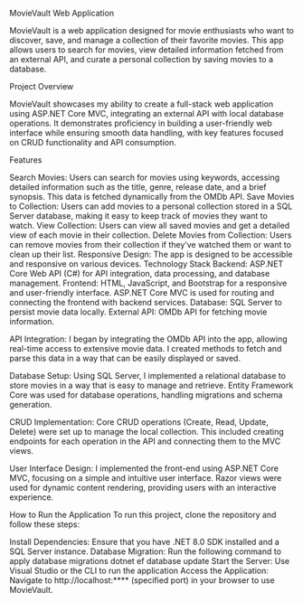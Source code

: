 MovieVault Web Application

MovieVault is a web application designed for movie enthusiasts who want to discover, save, and manage a collection of their favorite movies. This app allows users to search for movies, view detailed information fetched from an external API, and curate a personal collection by saving movies to a database.

Project Overview

MovieVault showcases my ability to create a full-stack web application using ASP.NET Core MVC, integrating an external API with local database operations. It demonstrates proficiency in building a user-friendly web interface while ensuring smooth data handling, with key features focused on CRUD functionality and API consumption.

Features

Search Movies: Users can search for movies using keywords, accessing detailed information such as the title, genre, release date, and a brief synopsis. This data is fetched dynamically from the OMDb API.
Save Movies to Collection: Users can add movies to a personal collection stored in a SQL Server database, making it easy to keep track of movies they want to watch.
View Collection: Users can view all saved movies and get a detailed view of each movie in their collection.
Delete Movies from Collection: Users can remove movies from their collection if they’ve watched them or want to clean up their list.
Responsive Design: The app is designed to be accessible and responsive on various devices.
Technology Stack
Backend: ASP.NET Core Web API (C#) for API integration, data processing, and database management.
Frontend: HTML, JavaScript, and Bootstrap for a responsive and user-friendly interface. ASP.NET Core MVC is used for routing and connecting the frontend with backend services.
Database: SQL Server to persist movie data locally.
External API: OMDb API for fetching movie information.

API Integration: I began by integrating the OMDb API into the app, allowing real-time access to extensive movie data. I created methods to fetch and parse this data in a way that can be easily displayed or saved.

Database Setup: Using SQL Server, I implemented a relational database to store movies in a way that is easy to manage and retrieve. Entity Framework Core was used for database operations, handling migrations and schema generation.

CRUD Implementation: Core CRUD operations (Create, Read, Update, Delete) were set up to manage the local collection. This included creating endpoints for each operation in the API and connecting them to the MVC views.

User Interface Design: I implemented the front-end using ASP.NET Core MVC, focusing on a simple and intuitive user interface. Razor views were used for dynamic content rendering, providing users with an interactive experience.

How to Run the Application
To run this project, clone the repository and follow these steps:

Install Dependencies: Ensure that you have .NET 8.0 SDK installed and a SQL Server instance.
Database Migration: Run the following command to apply database migrations
dotnet ef database update
Start the Server: Use Visual Studio or the CLI to run the application
Access the Application: Navigate to http://localhost:**** (specified port) in your browser to use MovieVault.
